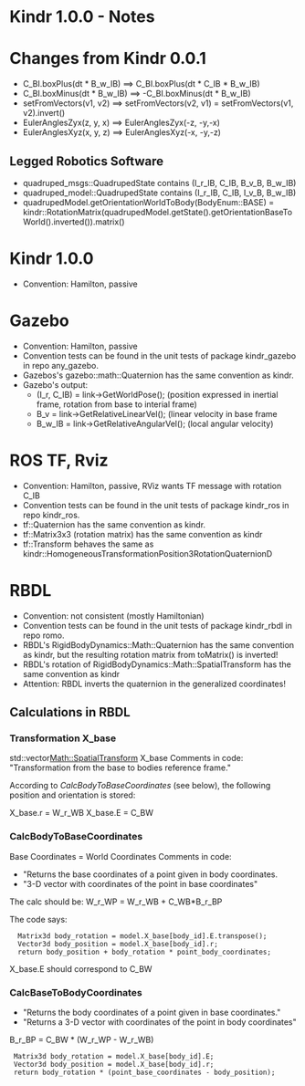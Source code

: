 # Kindr 1.0.0 - Notes

# Changes from Kindr 0.0.1

* C_BI.boxPlus(dt * B_w_IB) ==> C_BI.boxPlus(dt * C_IB * B_w_IB)
* C_BI.boxMinus(dt *  B_w_IB) ==>  -C_BI.boxMinus(dt * B_w_IB)
* setFromVectors(v1, v2) ==> setFromVectors(v2, v1) = setFromVectors(v1, v2).invert()
* EulerAnglesZyx(z, y, x) ==> EulerAnglesZyx(-z, -y,-x)
* EulerAnglesXyz(x, y, z) ==> EulerAnglesXyz(-x, -y,-z)


## Legged Robotics Software
* quadruped_msgs::QuadrupedState contains (I_r_IB, C_IB, B_v_B, B_w_IB)
* quadruped_model::QuadrupedState contains (I_r_IB, C_IB, I_v_B, B_w_IB)
* quadrupedModel.getOrientationWorldToBody(BodyEnum::BASE) = kindr::RotationMatrix(quadrupedModel.getState().getOrientationBaseToWorld().inverted()).matrix()

# Kindr 1.0.0
* Convention: Hamilton, passive

# Gazebo

* Convention: Hamilton, passive
* Convention tests can be found in the unit tests of package kindr_gazebo in repo any_gazebo.
* Gazebos's gazebo::math::Quaternion has the same convention as kindr.
* Gazebo's output:
    - (I_r, C_IB) = link->GetWorldPose(); 	(position expressed in inertial frame, rotation from base to interial frame)
    - B_v = link->GetRelativeLinearVel(); 	(linear velocity in base frame
    - B_w_IB = link->GetRelativeAngularVel(); 	(local angular velocity) 

# ROS TF, Rviz

* Convention: Hamilton, passive, RViz wants TF message with rotation C_IB
* Convention tests can be found in the unit tests of package kindr_ros in repo kindr_ros.
* tf::Quaternion has the same convention as kindr.
* tf::Matrix3x3 (rotation matrix) has the same convention as kindr
* tf::Transform behaves the same as kindr::HomogeneousTransformationPosition3RotationQuaternionD
    
    
# RBDL

* Convention: not consistent (mostly Hamiltonian)
* Convention tests can be found in the unit tests of package kindr_rbdl in repo romo.
* RBDL's RigidBodyDynamics::Math::Quaternion has the same convention as kindr, but the resulting rotation matrix from toMatrix() is inverted!
* RBDL's rotation of RigidBodyDynamics::Math::SpatialTransform has the same convention as kindr
* Attention: RBDL inverts the quaternion in the generalized coordinates!

## Calculations in RBDL

### Transformation X_base
std::vector<Math::SpatialTransform> X_base
Comments in code: "Transformation from the base to bodies reference frame."

According to *CalcBodyToBaseCoordinates* (see below), the following position and orientation is stored:

X_base.r = W_r_WB
X_base.E = C_BW


### CalcBodyToBaseCoordinates
Base Coordinates = World Coordinates
Comments in code: 
* "Returns the base coordinates of a point given in body coordinates.
* "3-D vector with coordinates of the point in base coordinates"

The calc should be: W_r_WP = W_r_WB + C_WB*B_r_BP

The code says:

```
  Matrix3d body_rotation = model.X_base[body_id].E.transpose();
  Vector3d body_position = model.X_base[body_id].r; 
  return body_position + body_rotation * point_body_coordinates;
```

X_base.E should correspond to C_BW


### CalcBaseToBodyCoordinates 

* "Returns the body coordinates of a point given in base coordinates."
* "Returns a 3-D vector with coordinates of the point in body coordinates"

B_r_BP = C_BW * (W_r_WP - W_r_WB)

```
 Matrix3d body_rotation = model.X_base[body_id].E;
 Vector3d body_position = model.X_base[body_id].r;
 return body_rotation * (point_base_coordinates - body_position);
```





  

